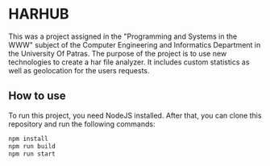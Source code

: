 # HARHUB

This was a project assigned in the "Programming and Systems in the WWW" subject of the Computer Engineering and Informatics Department in the University Of Patras. The purpose of the project is to use new technologies to create a har file analyzer. It includes custom statistics as well as geolocation for the users requests. 

## How to use
To run this project, you need NodeJS installed. After that, you can clone this repository and run the following commands: 

```bash
npm install
npm run build
npm run start
```

